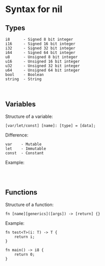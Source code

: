 # Syntax for nil

## Types
```
i8      - Signed 8 bit integer
i16     - Signed 16 bit integer
i32     - Signed 32 bit integer
i64     - Signed 64 bit integer
u8      - Unsigned 8 bit integer
u16     - Unsigned 16 bit integer
u32     - Unsigned 32 bit integer
u64     - Unsigned 64 bit integer
bool    - Boolean
string  - String
```
<br>

## Variables
Structure of a variable:
```
[var/let/const] [name]: [type] = [data];
```
Difference:
```
var    - Mutable
let    - Immutable
const  - Constant
```
Example:
```
```
<br>

## Functions
Structure of a function:
```
fn [name][generics]([args]) -> [return] {}
```
Example:
```
fn test<T>(i: T) -> T {
    return i;
}

fn main() -> i8 {
    return 0;
}
```
